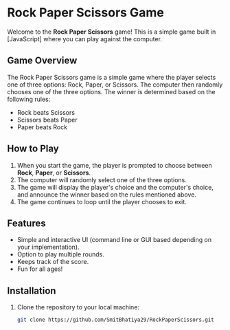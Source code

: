 # Rock Paper Scissors Game

Welcome to the **Rock Paper Scissors** game! This is a simple game built in [JavaScript] where you can play against the computer.

## Game Overview

The Rock Paper Scissors game is a simple game where the player selects one of three options: Rock, Paper, or Scissors. The computer then randomly chooses one of the three options. The winner is determined based on the following rules:

- Rock beats Scissors
- Scissors beats Paper
- Paper beats Rock

## How to Play

1. When you start the game, the player is prompted to choose between **Rock**, **Paper**, or **Scissors**.
2. The computer will randomly select one of the three options.
3. The game will display the player's choice and the computer's choice, and announce the winner based on the rules mentioned above.
4. The game continues to loop until the player chooses to exit.

## Features

- Simple and interactive UI (command line or GUI based depending on your implementation).
- Option to play multiple rounds.
- Keeps track of the score.
- Fun for all ages!

## Installation

1. Clone the repository to your local machine:
   ```bash
   git clone https://github.com/SmitBhatiya29/RockPaperScissors.git
